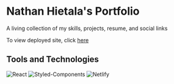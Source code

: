 # Nathan Hietala's Portfolio

A living collection of my skills, projects, resume, and social links

To view deployed site, click <a href="https://www.nathanhietala.com/" target='_blank'>here</a>

## Tools and Technologies
![React](https://img.shields.io/badge/React-2E3440?style=for-the-badge&logo=react)
![Styled-Components](https://img.shields.io/badge/Styled%20Components-2E3440?style=for-the-badge&logo=styled-components)
![Netlify](https://img.shields.io/badge/Netlify-2E3440?style=for-the-badge&logo=netlify)
